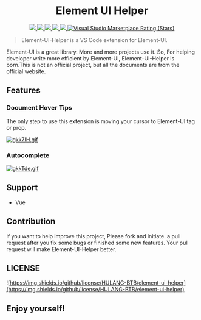<p>
  <h1 align="center">Element UI Helper</h1>
</p>

<p align="center">
  <a href="https://github.com/HULANG-BTB/element-ui-helper/issues">
    <img src="https://img.shields.io/github/issues/HULANG-BTB/element-ui-helper">
  </a>
  <a href="https://github.com/HULANG-BTB/element-ui-helper.git">
    <img src="https://img.shields.io/github/forks/HULANG-BTB/element-ui-helper">
  </a>
  <a href="https://github.com/HULANG-BTB/element-ui-helper.git">
    <img src="https://img.shields.io/github/stars/HULANG-BTB/element-ui-helper">
  </a>
  <a href="https://github.com/HULANG-BTB/element-ui-helper/blob/master/LICENSE.MD">
    <img src="https://img.shields.io/github/license/HULANG-BTB/element-ui-helper">
  </a>
  <a href="https://github.com/HULANG-BTB/element-ui-helper.git">
    <img src="https://www.travis-ci.com/HULANG-BTB/element-ui-helper.svg?branch=master">
  </a>
  <a href="https://github.com/HULANG-BTB/element-ui-helper.git">
    <img alt="Visual Studio Marketplace Rating (Stars)" src="https://img.shields.io/visual-studio-marketplace/stars/oibit.element-ui-helper">
  </a>
  <br>
</p>

> Element-UI-Helper is a VS Code extension for Element-UI.

Element-UI is a great library. More and more projects use it. So, For helping developer write more efficient by Element-UI, Element-UI-Helper is born.This is not an official project, but all the documents are from the official website.

## Features

### Document Hover Tips

The only step to use this extension is moving your cursor to Element-UI tag or prop.

[![gkk7IH.gif](https://z3.ax1x.com/2021/04/29/gkk7IH.gif)](https://imgtu.com/i/gkk7IH)

### Autocomplete

[![gkkTde.gif](https://z3.ax1x.com/2021/04/29/gkkTde.gif)](https://imgtu.com/i/gkkTde)

## Support

- Vue

## Contribution

If you want to help improve this project, Please fork and initiate. a pull request after you fix some bugs or finished some new features. Your pull request will make Element-UI-Helper better.

## LICENSE

![https://img.shields.io/github/license/HULANG-BTB/element-ui-helper](https://img.shields.io/github/license/HULANG-BTB/element-ui-helper)

## **Enjoy yourself!**
